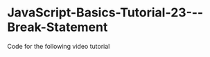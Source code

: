 JavaScript-Basics-Tutorial-23---Break-Statement
===============================================

Code for the following video tutorial 
